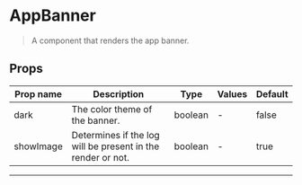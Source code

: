 # AppBanner

> A component that renders the app banner.

## Props

| Prop name | Description                                                 | Type    | Values | Default |
| --------- | ----------------------------------------------------------- | ------- | ------ | ------- |
| dark      | The color theme of the banner.                              | boolean | -      | false   |
| showImage | Determines if the log will be present in the render or not. | boolean | -      | true    |

---
